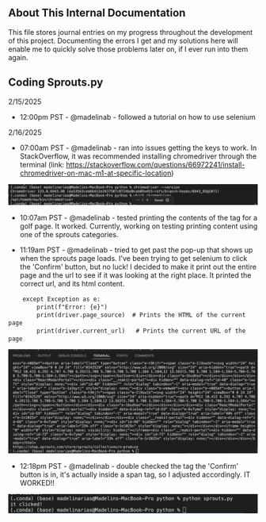 ## About This Internal Documentation
This file stores journal entries on my progress throughout the development of this project. Documenting the errors I get and my solutions here will enable me to quickly solve those problems later on, if I ever run into them again. 

## Coding Sprouts.py
2/15/2025 
- 12:00pm PST - @madelinab - followed a tutorial on how to use selenium

2/16/2025 
- 07:00am PST - @madelinab - ran into issues getting the keys to work. In StackOverflow, it was recommended installing chromedriver through the terminal (link: https://stackoverflow.com/questions/66972241/install-chromedriver-on-mac-m1-at-specific-location)

![chromedriver successfully installed](./images/chromedriver_installed.png)

- 10:07am PST - @madelinab - tested printing the contents of the <body> tag for a golf page. It worked. Currently, working on testing printing content using one of the sprouts categories.

- 11:19am PST - @madelinab - tried to get past the pop-up that shows up when the sprouts page loads. I've been trying to get selenium to click the 'Confirm' button, but no luck! I decided to make it print out the entire page and the url to see if it was looking at the right place. It printed the correct url, and its html content.

```
    except Exception as e:
        print(f"Error: {e}")
        print(driver.page_source)  # Prints the HTML of the current page
        print(driver.current_url)   # Prints the current URL of the page
```

![print statements](./images/printing_sprouts_html_content.png)

- 12:18pm PST - @madelinab - double checked the tag the 'Confirm' button is in, it's actually inside a span tag, so I adjusted accordingly. IT WORKED!!

![confirm button was clicked](./images/confirm_button_clicked.png)




    